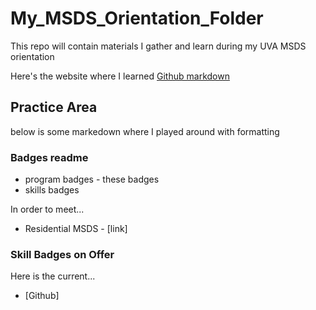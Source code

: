 # My_MSDS_Orientation_Folder
This repo will contain materials I gather and learn during my UVA MSDS orientation

Here's the website where I learned [Github markdown](https://github.com/adam-p/markdown-here/wiki/Markdown-Cheatsheet)

## Practice Area
below is some markedown where I played around with formatting

### Badges readme
* program badges - these badges
* skills badges

In order to meet...
* Residential MSDS - [link]

### Skill Badges on Offer
Here is the current...
* [Github]
